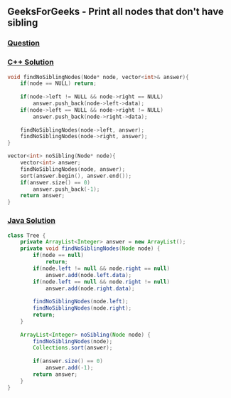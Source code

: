 ## GeeksForGeeks - Print all nodes that don't have sibling

### [Question](https://practice.geeksforgeeks.org/problems/print-all-nodes-that-dont-have-sibling/1#)

### [C++ Solution](https://practice.geeksforgeeks.org/viewSol.php?subId=6ee7351b37248b31737be75e589eb2c7&pid=700228&user=amanguptarkg6)
```c++
void findNoSiblingNodes(Node* node, vector<int>& answer){
    if(node == NULL) return;
    
    if(node->left != NULL && node->right == NULL)
        answer.push_back(node->left->data);
    if(node->left == NULL && node->right != NULL)
        answer.push_back(node->right->data);
    
    findNoSiblingNodes(node->left, answer);
    findNoSiblingNodes(node->right, answer);
}

vector<int> noSibling(Node* node){
    vector<int> answer;
    findNoSiblingNodes(node, answer);
    sort(answer.begin(), answer.end());
    if(answer.size() == 0)
        answer.push_back(-1);
    return answer;
}
```

### [Java Solution](https://practice.geeksforgeeks.org/viewSol.php?subId=8011c876b3c63ed10cd8668674899f94&pid=700228&user=amanguptarkg6)
```java
class Tree {
    private ArrayList<Integer> answer = new ArrayList();
    private void findNoSiblingNodes(Node node) {
        if(node == null)
            return;
        if(node.left != null && node.right == null)
            answer.add(node.left.data);
        if(node.left == null && node.right != null)
            answer.add(node.right.data);
        
        findNoSiblingNodes(node.left);
        findNoSiblingNodes(node.right);
        return;
    }
    
    ArrayList<Integer> noSibling(Node node) {
        findNoSiblingNodes(node);
        Collections.sort(answer);
        
        if(answer.size() == 0)
            answer.add(-1);
        return answer;
    }
}
```